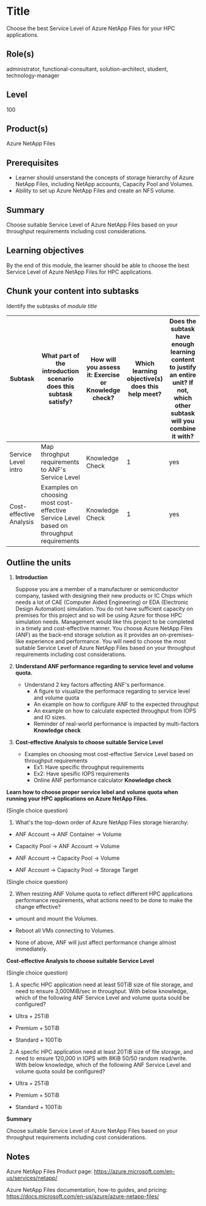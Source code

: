 # Title

Choose the best Service Level of Azure NetApp Files for your HPC applications.

## Role(s)

administrator, functional-consultant, solution-architect, student, technology-manager

## Level

100

## Product(s)

Azure NetApp Files

## Prerequisites

- Learner should unserstand the concepts of storage hierarchy of Azure NetApp Files, including NetApp accounts, Capacity Pool and Volumes. 
- Ability to set up Azure NetApp Files and create an NFS volume.

## Summary

Choose suitable Service Level of Azure NetApp Files based on your throughput requirements including cost considerations.

## Learning objectives

By the end of this module, the learner should be able to choose the best Service Level of Azure NetApp Files for HPC applications.

## Chunk your content into subtasks

Identify the subtasks of *module title*

| Subtask | What part of the introduction scenario does this subtask satisfy? | How will you assess it: **Exercise or Knowledge check**? | Which learning objective(s) does this help meet? | Does the subtask have enough learning content to justify an entire unit? If not, which other subtask will you combine it with? |
| ---- | ---- | ---- | ---- | ---- |
| Service Level intro | Map throghput requirements to ANF's Service Level | Knowledge Check | 1 | yes |
| Cost-effective Analysis | Examples on choosing most cost-effective Service Level based on throughput requirements | Knowledge Check | 1 | yes |

## Outline the units

1. **Introduction**

    Suppose you are a member of a manufacturer or semiconductor company, tasked with designing their new products or IC Chips which needs a lot of CAE (Computer Aided Engineering) or EDA (Electronic Design Automation) simulation. You do not have sufficient capacity on premises for this project and so will be using Azure for those HPC simulation needs. Management would like this project to be completed in a timely and cost-effective manner. You choose Azure NetApp Files (ANF) as the back-end storage solution as it provides an on-premises-like experience and performance. You will need to choose the most suitable Service Level of Azure NetApp Files based on your throughput requirements including cost considerations.

1. **Understand ANF performance regarding to service level and volume quota.**
    - Understand 2 key factors affecting ANF's performance.
        - A figure to visualize the performace regarding to service level and volume quota
        - An example on how to configure ANF to the expected throughput
        - An example on how to calculate expected throughput from IOPS and IO sizes.
        - Reminder of real-world performance is impacted by multi-factors
    **Knowledge check**
    
3. **Cost-effective Analysis to choose suitable Service Level**
    - Examples on choosing most cost-effective Service Level based on throughput requirements
        - Ex1: Have specific throughput requirements
        - Ex2: Have spesific IOPS requirements
        - Online ANF performance calculator
    **Knowledge check**

**Learn how to choose proper service lebel and volume quota when running your HPC applications on Azure NetApp Files.**

(Single choice question)

1.  What's the top-down order of Azure NetApp Files storage hierarchy:

- ANF Account -> ANF Container -> Volume

- Capacity Pool -> ANF Account -> Volume

- ANF Account -> Capacity Pool -> Volume

- ANF Account -> Capacity Pool -> Storage Target

(Single choice question)

2. When resizing ANF Volume quota to reflect different HPC applications performance requirements, what actions need to be done to make the change effective?

- umount and mount the Volumes.

- Reboot all VMs connecting to Volumes.

- None of above, ANF will just affect performance change almost immediately.


**Cost-effective Analysis to choose suitable Service Level**

(Single choice question)

1. A specfic HPC application need at least 50TiB size of file storage, and need to ensure 3,000MiB/sec in throughput. With below knowledge, which of the following ANF Service Level and volume quota sould be configured?

- Ultra + 25TiB

- Premium + 50TiB

- Standard + 100Tib

2. A specfic HPC application need at least 20TiB size of file storage, and need to ensure 120,000 in IOPS with 8KiB 50/50 random read/write. With below knowledge, which of the following ANF Service Level and volume quota sould be configured?

- Ultra + 25TiB

- Premium + 50TiB

- Standard + 100Tib


**Summary**

Choose suitable Service Level of Azure NetApp Files based on your throughput requirements including cost considerations.

## Notes

Azure NetApp Files Product page:
https://azure.microsoft.com/en-us/services/netapp/ 

Azure NetApp Files documentation, how-to guides, and pricing:
https://docs.microsoft.com/en-us/azure/azure-netapp-files/
